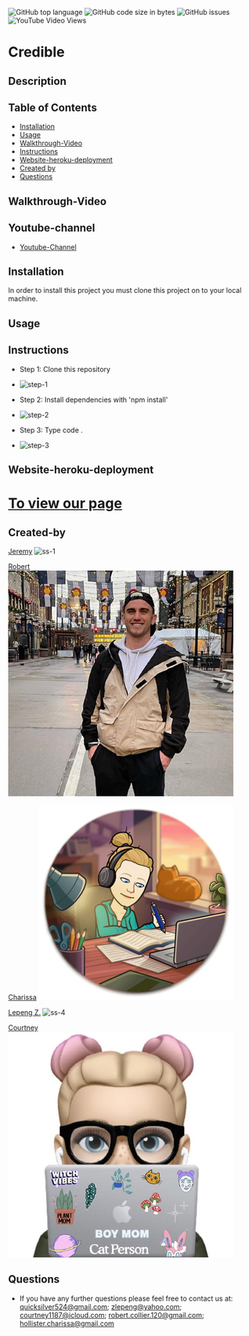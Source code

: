 ![GitHub top language](https://img.shields.io/github/languages/top/quicksilver524/credible)
![GitHub code size in bytes](https://img.shields.io/github/languages/code-size/quicksilver524/credible)
![GitHub issues](https://img.shields.io/github/issues/quicksilver524/credible)
![YouTube Video Views]()

# Credible

## Description

## Table of Contents

- [Installation](#installation)
- [Usage](#usage)
- [Walkthrough-Video](#Walkthrough-Video)
- [Instructions](#instructions)
- [Website-heroku-deployment](#Website-heroku-deployment)
- [Created by](#Created-by)
- [Questions](#questions)

## Walkthrough-Video

## Youtube-channel

- [Youtube-Channel]()

## Installation

In order to install this project you must clone this project on to your local machine.

## Usage

## Instructions

- Step 1: Clone this repository

* ![step-1]()

- Step 2: Install dependencies with 'npm install'

* ![step-2]()

- Step 3: Type code .

* ![step-3]()

## Website-heroku-deployment

# [To view our page]()

## Created-by

[Jeremy](https://github.com/quicksilver524)
![ss-1](images/ss-1.png)

[Robert](https://https://github.com/robsquaadd)
![ss-2](images/ss-2.png)

[Charissa](https://https://github.com/CharissaHollister)
![ss-3](images/ss-3.png)

[Lepeng Z.](https://github.com/goforward-z)
![ss-4](images/ss-4.png)

[Courtney](https://https://github.com/courtcoder)
![ss-5](images/ss-5.jpg)

## Questions

- If you have any further questions please feel free to contact us at:
  [quicksilver524@gmail.com](quicksilver524@gmail.com);
  [zlepeng@yahoo.com](zlepeng@yahoo.com);
  [courtney1187@icloud.com](courtney1187@icloud.com);
  [robert.collier.120@gmail.com](robert.collier.120@gmail.com);
  [hollister.charissa@gmail.com](hollister.charissa@gmail.com)
